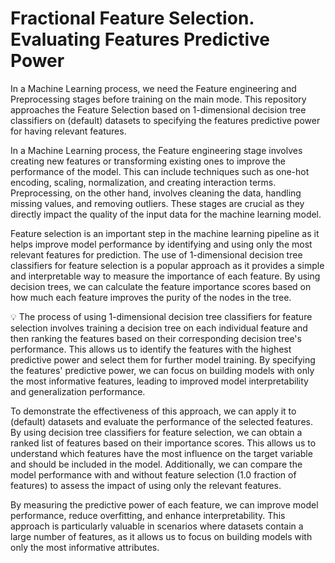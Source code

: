 # Fractional Feature Selection. Evaluating Features Predictive Power
In a Machine Learning process, we need the Feature engineering and Preprocessing stages before training on the main mode. This repository approaches the Feature Selection based on 1-dimensional decision tree classifiers on (default) datasets to specifying the features predictive power for having relevant features.

In a Machine Learning process, the Feature engineering stage involves creating new features or transforming existing ones to improve the performance of the model. This can include techniques such as one-hot encoding, scaling, normalization, and creating interaction terms. Preprocessing, on the other hand, involves cleaning the data, handling missing values, and removing outliers. These stages are crucial as they directly impact the quality of the input data for the machine learning model.

Feature selection is an important step in the machine learning pipeline as it helps improve model performance by identifying and using only the most relevant features for prediction. The use of 1-dimensional decision tree classifiers for feature selection is a popular approach as it provides a simple and interpretable way to measure the importance of each feature. By using decision trees, we can calculate the feature importance scores based on how much each feature improves the purity of the nodes in the tree.

💡 The process of using 1-dimensional decision tree classifiers for feature selection involves training a decision tree on each individual feature and then ranking the features based on their corresponding decision tree's performance. This allows us to identify the features with the highest predictive power and select them for further model training. By specifying the features' predictive power, we can focus on building models with only the most informative features, leading to improved model interpretability and generalization performance.

To demonstrate the effectiveness of this approach, we can apply it to (default) datasets and evaluate the performance of the selected features. By using decision tree classifiers for feature selection, we can obtain a ranked list of features based on their importance scores. This allows us to understand which features have the most influence on the target variable and should be included in the model. Additionally, we can compare the model performance with and without feature selection (1.0 fraction of features) to assess the impact of using only the relevant features.

By measuring the predictive power of each feature, we can improve model performance, reduce overfitting, and enhance interpretability. This approach is particularly valuable in scenarios where datasets contain a large number of features, as it allows us to focus on building models with only the most informative attributes.

